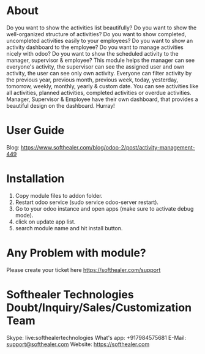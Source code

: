 About
============
Do you want to show the activities list beautifully? Do you want to show the well-organized structure of activities? Do you want to show completed, uncompleted activities easily to your employees? Do you want to show an activity dashboard to the employee? Do you want to manage activities nicely with odoo? Do you want to show the scheduled activity to the manager, supervisor & employee? This module helps the manager can see everyone's activity, the supervisor can see the assigned user and own activity, the user can see only own activity. Everyone can filter activity by the previous year, previous month, previous week, today, yesterday, tomorrow, weekly, monthly, yearly & custom date. You can see activities like all activities, planned activities, completed activities or overdue activities. Manager, Supervisor & Employee have their own dashboard, that provides a beautiful design on the dashboard. Hurray!


User Guide
============
Blog: https://www.softhealer.com/blog/odoo-2/post/activity-management-449

Installation
============
1) Copy module files to addon folder.
2) Restart odoo service (sudo service odoo-server restart).
3) Go to your odoo instance and open apps (make sure to activate debug mode).
4) click on update app list.
5) search module name and hit install button.

Any Problem with module?
=====================================
Please create your ticket here https://softhealer.com/support

Softhealer Technologies Doubt/Inquiry/Sales/Customization Team
=====================================
Skype: live:softhealertechnologies
What's app: +917984575681
E-Mail: support@softhealer.com
Website: https://softhealer.com
